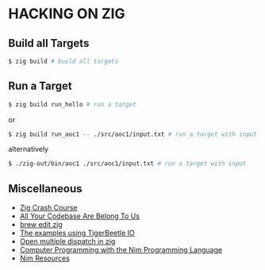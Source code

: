 # HACKING ON ZIG


## Build all Targets

```bash
$ zig build # build all targets
```

## Run a Target

```bash
$ zig build run_hello # run a target
```

or

```bash
$ zig build run_aoc1 -- ./src/aoc1/input.txt # run a target with input
```

alternatively

```bash
$ ./zig-out/bin/aoc1 ./src/aoc1/input.txt # run a target with input
```

## Miscellaneous

* [Zig Crash Course](https://ikrima.dev/dev-notes/zig/zig-crash-course/)
* [All Your Codebase Are Belong To Us](https://allyourcodebase.com)
* [brew edit zig](https://github.com/ziglang/zig/issues/11938#issuecomment-1166650685)
* [The examples using TigerBeetle IO](https://github.com/hnakamur/tigerbeetle-io)
* [Open multiple dispatch in zig](https://www.scattered-thoughts.net/writing/open-multiple-dispatch-in-zig/)
* [Computer Programming with the Nim Programming Language](https://ssalewski.de/nimprogramming.html)
* [Nim Resources](https://ikrima.dev/dev-notes/nim/)
